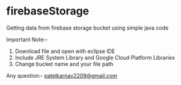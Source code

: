 # firebaseStorage
Getting data from firebase storage bucket using simple java code

Important Note:-

1) Download file and open with eclipse IDE 
2) Include JRE System Library and Google Cloud Platform Libraries
3) Change bucket name and your file path

Any question:- patelkarnav2209@gmail.com

